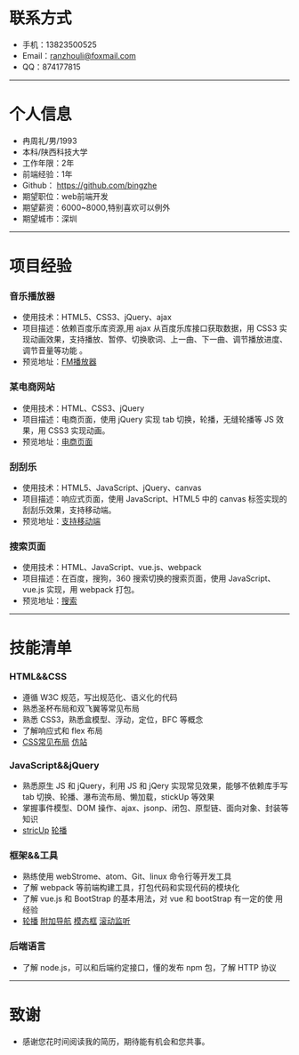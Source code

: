 # 联系方式
* 手机：13823500525
* Email：ranzhouli@foxmail.com
* QQ：874177815
***
# 个人信息
* 冉周礼/男/1993
* 本科/陕西科技大学
* 工作年限：2年
* 前端经验：1年
* Github： https://github.com/bingzhe
* 期望职位：web前端开发
* 期望薪资：6000~8000,特别喜欢可以例外
* 期望城市：深圳
***
# 项目经验
### 音乐播放器
* 使用技术：HTML5、CSS3、jQuery、ajax
* 项目描述：依赖百度乐库资源,用 ajax 从百度乐库接口获取数据，用 CSS3 实
现动画效果，支持播放、暂停、切换歌词、上一曲、下一曲、调节播放进度、
调节音量等功能 。
* 预览地址：[FM播放器](http://book.jirengu.com/jirengu-inc/jrg-vip9/members/%E5%86%89%E5%91%A8%E7%A4%BC/FM/index.html)
### 某电商网站
* 使用技术：HTML、CSS3、jQuery
* 项目描述：电商页面，使用 jQuery 实现 tab 切换，轮播，无缝轮播等 JS 效
果，用 CSS3 实现动画。
* 预览地址：[电商页面](https://bingzhe.github.io/jquery/ch8/index.html)
### 刮刮乐
* 使用技术：HTML5、JavaScript、jQuery、canvas
* 项目描述：响应式页面，使用 JavaScript、HTML5 中的 canvas 标签实现的
刮刮乐效果，支持移动端。
* 预览地址：[支持移动端](https://bingzhe.github.io/canvas/%E5%88%AE%E5%88%AE%E4%B9%90/index.html)
### 搜索页面
* 使用技术：HTML、JavaScript、vue.js、webpack
* 项目描述：在百度，搜狗，360 搜索切换的搜索页面，使用 JavaScript、
vue.js 实现，用 webpack 打包。
* 预览地址：[搜索](http://www.ranzhouli.cn/demo-search/dist)
***
# 技能清单
### HTML&&CSS
* 遵循 W3C 规范，写出规范化、语义化的代码
* 熟悉圣杯布局和双飞翼等常见布局
* 熟悉 CSS3，熟悉盒模型、浮动，定位，BFC 等概念
* 了解响应式和 flex
布局
* [CSS常见布局](https://bingzhe.github.io/demo/%E5%B1%95%E7%A4%BADEMO/CSS%E5%B8%B8%E8%A7%81%E5%B8%83%E5%B1%80/index.html)
[仿站](https://bingzhe.github.io/demo/%E5%B1%95%E7%A4%BADEMO/%E4%BB%BF%E7%AB%99/index.html)
### JavaScript&&jQuery
* 熟悉原生 JS 和 jQuery，利用 JS 和 jQery 实现常见效果，能够不依赖库手写 tab 切换、轮播、瀑布流布局、懒加载，stickUp 等效果
* 掌握事件模型、DOM 操作、ajax、jsonp、闭包、原型链、面向对象、封装等知识
* [stricUp](https://bingzhe.github.io/demo/%E5%B1%95%E7%A4%BADEMO/stickUp/index.html)
[轮播](https://bingzhe.github.io/demo/%E5%B1%95%E7%A4%BADEMO/%E5%90%84%E7%A7%8D%E8%BD%AE%E6%92%AD/demo1/index.html)
### 框架&&工具
* 熟练使用 webStrome、atom、Git、linux 命令行等开发工具
* 了解 webpack 等前端构建工具，打包代码和实现代码的模块化
* 了解 vue.js 和 BootStrap 的基本用法，对 vue 和 bootStrap 有一定的使
用经验
* [轮播](https://bingzhe.github.io/demo/%E5%B1%95%E7%A4%BADEMO/boostrap/%E8%BD%AE%E6%92%AD%EF%BC%88Carousel%EF%BC%89/demo3.html)
[附加导航](https://bingzhe.github.io/demo/%E5%B1%95%E7%A4%BADEMO/boostrap/%E9%99%84%E5%8A%A0%E5%AF%BC%E8%88%AA%EF%BC%88Affix%EF%BC%89/demo1.html)
[模态框](https://bingzhe.github.io/demo/%E5%B1%95%E7%A4%BADEMO/boostrap/%E6%A8%A1%E6%80%81%E6%A1%86%EF%BC%88Modal%EF%BC%89/demo2.html)
[滚动监听](https://bingzhe.github.io/demo/%E5%B1%95%E7%A4%BADEMO/boostrap/%E6%BB%9A%E5%8A%A8%E7%9B%91%E5%90%AC%EF%BC%88Scrollspy%EF%BC%89/demo5.html#section1)
### 后端语言
* 了解 node.js，可以和后端约定接口，懂的发布 npm 包，了解 HTTP 协议
***
# 致谢
* 感谢您花时间阅读我的简历，期待能有机会和您共事。

